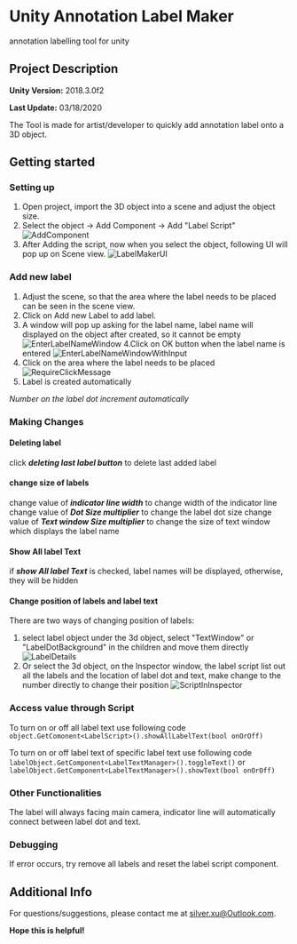 # Unity Annotation Label Maker
 annotation labelling tool for unity
## Project Description
**Unity Version:** 2018.3.0f2

**Last Update:** 03/18/2020

The Tool is made for artist/developer to quickly add annotation label onto a 3D object.

## Getting started
### Setting up
 1. Open project, import the 3D object into a scene and adjust the object size.
 2. Select the object -> Add Component -> Add "Label Script"
 ![AddComponent](https://github.com/silver-xuu/Unity-Annotation-Label-Maker/tree/master/ScreenCaptures/AddComponent.png)
 3. After Adding the script, now when you select the object, following UI will pop up on Scene view.
 ![LabelMakerUI](https://github.com/silver-xuu/Unity-Annotation-Label-Maker/tree/master/ScreenCaptures/LabelMakerUI.png)
### Add new label
 1. Adjust the scene, so that the area where the label needs to be placed can be seen in the scene view.
 2. Click on Add new Label to add label.
 3. A window will pop up asking for the label name, label name will displayed on the object after created, so it cannot be empty
 ![EnterLabelNameWindow](https://github.com/silver-xuu/Unity-Annotation-Label-Maker/tree/master/ScreenCaptures/EnterLabelNameWindow.png)
 4.Click on OK button when the label name is entered
 ![EnterLabelNameWindowWithInput](https://github.com/silver-xuu/Unity-Annotation-Label-Maker/tree/master/ScreenCaptures/EnterLabelNameWindowWithInput.png)
 5. Click on the area where the label needs to be placed 
 ![RequireClickMessage](https://github.com/silver-xuu/Unity-Annotation-Label-Maker/tree/master/ScreenCaptures/RequireClickMessage.png)
 6. Label is created automatically

   *Number on the label dot increment automatically*
  ### Making Changes
   #### Deleting label
   click ***deleting last label button*** to delete last added label
   #### change size of labels
   change value of ***indicator line width*** to change width of the indicator line
   change value of ***Dot Size multiplier*** to change the label dot size
   change value of ***Text window Size multiplier*** to change the size of text window which displays the label name
   #### Show All label Text
   if ***show All label Text*** is checked, label names will be displayed, otherwise, they will be hidden
   #### Change position of labels and label text
   There are two ways of changing position of labels:
   1. select label object under the 3d object, select "TextWindow" or "LabelDotBackground" in the children and move them directly
   ![LabelDetails](https://github.com/silver-xuu/Unity-Annotation-Label-Maker/tree/master/ScreenCaptures/LabelDetails.png)
   2. Or select the 3d object, on the Inspector window, the label script list out all the labels and the location of label dot and    text, make change to the number directly to change their position
   ![ScriptInInspector](https://github.com/silver-xuu/Unity-Annotation-Label-Maker/tree/master/ScreenCaptures/ScriptInInspector.png)

   ### Access value through Script
   To turn on or off all label text use following code `object.GetComonent<LabelScript>().showAllLabelText(bool onOrOff)`

   To turn on or off label text of specific label text use following code `labelObject.GetComponent<LabelTextManager>().toggleText()` or `labelObject.GetComponent<LabelTextManager>().showText(bool onOrOff)`
   ### Other Functionalities
   The label will always facing main camera, indicator line will automatically connect between label dot and text.
   ### Debugging
   If error occurs, try remove all labels and reset the label script component.
   ## Additional Info
   For questions/suggestions, please contact me at silver.xu@Outlook.com.

  **Hope this is helpful!**
